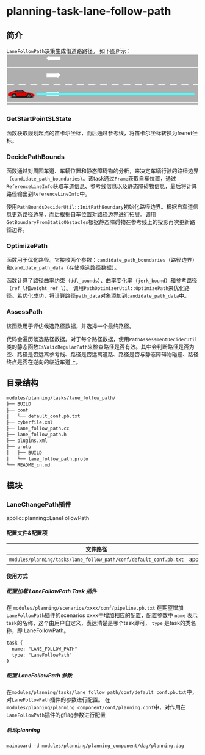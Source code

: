 planning-task-lane-follow-path
==============

## 简介
`LaneFollowPath`决策生成借道路路径。
如下图所示：
![](./docs/images/1.png)

### GetStartPointSLState
函数获取规划起点的笛卡尔坐标，而后通过参考线，将笛卡尔坐标转换为frenet坐标。

### DecidePathBounds
函数通过对周围车道、车辆位置和静态障碍物的分析，来决定车辆行驶的路径边界（`candidate_path_boundaries`）。该task通过`Frame`获取自车位置，通过`ReferenceLineInfo`获取车道信息、参考线信息以及静态障碍物信息，最后将计算路径输出到`ReferenceLineInfo`中。

使用`PathBoundsDeciderUtil::InitPathBoundary`初始化路径边界。根据自车道信息更新路径边界，而后根据自车位置对路径边界进行拓展。调用`GetBoundaryFromStaticObstacles`根据静态障碍物在参考线上的投影再次更新路径边界。

### OptimizePath
函数用于优化路径。它接收两个参数：`candidate_path_boundaries`（路径边界）和`candidate_path_data`（存储候选路径数据）。

函数计算了路径曲率约束（`ddl_bounds`）、曲率变化率（`jerk_bound`）和参考路径（`ref_l`和`weight_ref_l`）。
调用`PathOptimizerUtil::OptimizePath`来优化路径。若优化成功，将计算路径`path_data`对象添加到`candidate_path_data`中。

### AssessPath
该函数用于评估候选路径数据，并选择一个最终路径。

代码会遍历候选路径数据。对于每个路径数据，使用`PathAssessmentDeciderUtil`类的静态函数`IsValidRegularPath`来检查路径是否有效。其中会判断路径是否为空、路径是否远离参考线、路径是否远离道路、路径是否与静态障碍物碰撞、路径终点是否在逆向的临近车道上。


## 目录结构 
```shell
modules/planning/tasks/lane_follow_path/
├── BUILD
├── conf
│   └── default_conf.pb.txt
├── cyberfile.xml
├── lane_follow_path.cc
├── lane_follow_path.h
├── plugins.xml
├── proto
│   ├── BUILD
│   └── lane_follow_path.proto
└── README_cn.md

```

## 模块

### LaneChangePath插件
apollo::planning::LaneFollowPath

#### 配置文件&配置项
| 文件路径 | 类型/结构 | <div style="width: 300pt">说明</div> |
| ---- | ---- | ---- |
| `modules/planning/tasks/lane_follow_path/conf/default_conf.pb.txt` | apollo::planning::LaneFollowPathConfig | LaneFollowPath 的配置文件 |

#### 使用方式
##### 配置加载 LaneFollowPath Task 插件
在 `modules/planning/scenarios/xxxx/conf/pipeline.pb.txt` 在期望增加`LaneFollowPath`插件的scenarios xxxx中增加相应的配置，配置参数中 `name` 表示task的名称，这个由用户自定义，表达清楚是哪个task即可， `type` 是task的类名称，即 LaneFollowPath。
```
task {
  name: "LANE_FOLLOW_PATH"
  type: "LaneFollowPath"
}
```
##### 配置 LaneFollowPath 参数
在`modules/planning/tasks/lane_follow_path/conf/default_conf.pb.txt`中，对`LaneFollowPath`插件的参数进行配置。
在`modules/planning/planning_component/conf/planning.conf`中，对作用在`LaneFollowPath`插件的gflag参数进行配置
##### 启动planning
```shell
mainboard -d modules/planning/planning_component/dag/planning.dag
```